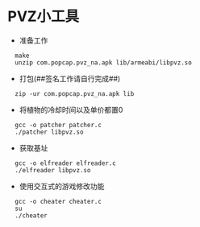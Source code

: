 # PVZ小工具
  * 准备工作

```
  make
  unzip com.popcap.pvz_na.apk lib/armeabi/libpvz.so
```
  * 打包(##签名工作请自行完成##)
```
  zip -ur com.popcap.pvz_na.apk lib
```

  * 将植物的冷却时间以及单价都置0
```
  gcc -o patcher patcher.c
  ./patcher libpvz.so
```
  * 获取基址
```
  gcc -o elfreader elfreader.c
  ./elfreader libpvz.so
```
  * 使用交互式的游戏修改功能
```
  gcc -o cheater cheater.c
  su
  ./cheater
```
